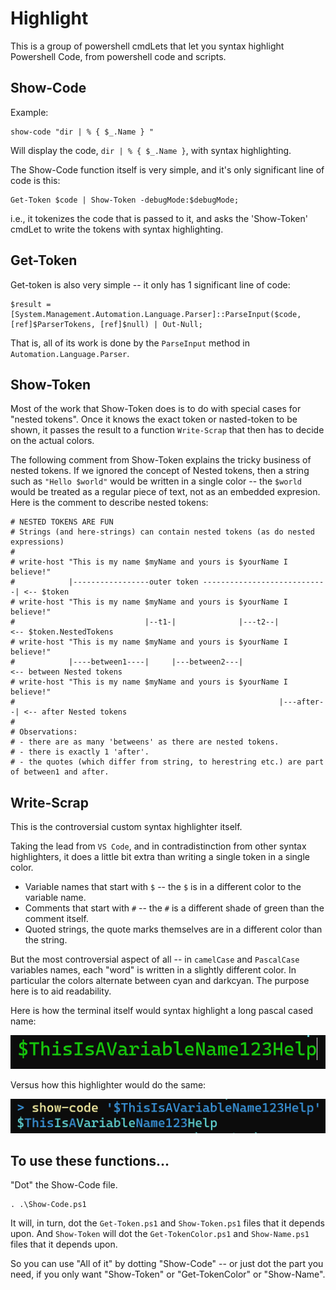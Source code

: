 # Highlight

This is a group of powershell cmdLets that let you syntax highlight Powershell Code, from powershell code and scripts.

## Show-Code

Example:

	show-code "dir | % { $_.Name } "

Will display the code, `dir | % { $_.Name }`, with syntax highlighting.

The Show-Code function itself is very simple, and it's only significant line of code is this:

	Get-Token $code | Show-Token -debugMode:$debugMode;

i.e., it tokenizes the code that is passed to it, and asks the 'Show-Token' cmdLet to write the tokens with syntax highlighting.


## Get-Token

Get-token is also very simple -- it only has 1 significant line of code:

	$result = [System.Management.Automation.Language.Parser]::ParseInput($code, [ref]$ParserTokens, [ref]$null) | Out-Null;

That is, all of its work is done by the `ParseInput` method in `Automation.Language.Parser`.

## Show-Token

Most of the work that Show-Token does is to do with special cases for "nested tokens". Once it knows the exact token or nasted-token to be shown, it passes the result to a function `Write-Scrap` that then has to decide on the actual colors.

The following comment from Show-Token explains the tricky business of nested tokens. If we ignored the concept of Nested tokens, then a string such as `"Hello $world"` would be written in a single color -- the `$world` would be treated as a regular piece of text, not as an embedded expresion. Here is the comment to describe nested tokens:


	# NESTED TOKENS ARE FUN
    # Strings (and here-strings) can contain nested tokens (as do nested expressions)
    #
    # write-host "This is my name $myName and yours is $yourName I believe!"
    #            |-----------------outer token ----------------------------| <-- $token
    # write-host "This is my name $myName and yours is $yourName I believe!"
    #                             |--t1-|              |---t2--|             <-- $token.NestedTokens
    # write-host "This is my name $myName and yours is $yourName I believe!"
    #            |----between1----|     |---between2---|                     <-- between Nested tokens
    # write-host "This is my name $myName and yours is $yourName I believe!"
    #                                                           |---after--| <-- after Nested tokens
    #
    # Observations:
    # - there are as many 'betweens' as there are nested tokens.
    # - there is exactly 1 'after'.
    # - the quotes (which differ from string, to herestring etc.) are part of between1 and after.

## Write-Scrap

This is the controversial custom syntax highlighter itself.

Taking the lead from `VS Code`, and in contradistinction from other syntax highlighters, it does a little bit extra than writing a single token in a single color.

- Variable names that start with `$` -- the `$` is in a different color to the variable name.
- Comments that start with `#` -- the `#` is a different shade of green than the comment itself.
- Quoted strings, the quote marks themselves are in a different color than the string.

But the most controversial aspect of all -- in `camelCase` and `PascalCase` variables names, each "word" is written in a slightly different color. In particular the colors alternate between cyan and darkcyan. The purpose here is to aid readability.

Here is how the terminal itself would syntax highlight a long pascal cased name:

![showCodeDefaultPSExample](showCodeDefaultPSExample.png)

Versus how this highlighter would do the same:

![showCodeNameExample](showCodeNameExample.png)


## To use these functions...

"Dot" the Show-Code file.

	. .\Show-Code.ps1

It will, in turn, dot the `Get-Token.ps1` and `Show-Token.ps1` files that it depends upon. And `Show-Token` will dot the `Get-TokenColor.ps1` and `Show-Name.ps1` files that it depends upon.

So you can use "All of it" by dotting "Show-Code" -- or just dot the part you need, if you only want "Show-Token" or "Get-TokenColor" or "Show-Name".
